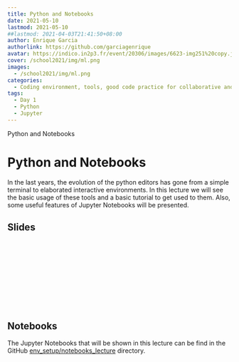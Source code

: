 ```yaml
---
title: Python and Notebooks
date: 2021-05-10
lastmod: 2021-05-10
##lastmod: 2021-04-03T21:41:50+08:00
author: Enrique Garcia 
authorlink: https://github.com/garciagenrique
avatar: https://indico.in2p3.fr/event/20306/images/6623-img251%20copy.jpeg
cover: /school2021/img/ml.png
images:
  - /school2021/img/ml.png
categories:
  - Coding environment, tools, good code practice for collaborative and continuous developments
tags:
  - Day 1
  - Python
  - Jupyter
---
```


Python and Notebooks

<!--more-->
<!---->

<!-- Dear instructor:
* The dates at the top of this markdown (.md) document will help order the classes in the portal.
Please, if you don't need to, do not change the one that is now.
* Take into account that there is a feature in the dates: if you use a date in the future, the class will be not visible in the portal until the date you have assigned.
* You can create dedicated folders if you need to.
* But if you simply need to add some pictures, you can use the folder ../static/img/ mentioned at the top as /school2021/img/
-->

<!---->

# Python and Notebooks

In the last years, the evolution of the python editors has gone from a simple terminal to elaborated interactive environments. 
In this lecture we will see the basic usage of these tools and a basic tutorial to get used to them. 
Also, some useful features of Jupyter Notebooks will be presented.

## Slides

<object data="https://indico.in2p3.fr/event/20306/contributions/94710/attachments/64651/89793/20210607_eschool21_python_JupNotebooks.pdf" type="application/pdf" width="100%" height="550px">
    <embed src="https://indico.in2p3.fr/event/20306/contributions/94710/attachments/64651/89793/20210607_eschool21_python_JupNotebooks.pdf">    
    </embed>
</object>

## Notebooks

The Jupyter Notebooks that will be shown in this lecture can be find in the GitHub
[env_setup/notebooks_lecture](https://github.com/escape2020/school2021/tree/main/env_setup/notebooks_lecture) directory.
